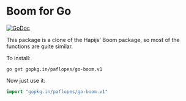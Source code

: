 # Boom for Go

 [![GoDoc](https://godoc.org/github.com/paflopes/go-boom?status.svg)](https://godoc.org/github.com/paflopes/go-boom)


This package is a clone of the Hapijs' Boom package, so most of the functions are quite similar.

To install:

```
go get gopkg.in/paflopes/go-boom.v1
```

Now just use it:

```go
import "gopkg.in/paflopes/go-boom.v1"
```
